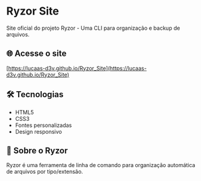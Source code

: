 # Ryzor Site

Site oficial do projeto Ryzor - Uma CLI para organização e backup de arquivos.

## 🌐 Acesse o site
[https://lucaas-d3v.github.io/Ryzor_Site](https://lucaas-d3v.github.io/Ryzor_Site)

## 🛠️ Tecnologias
- HTML5
- CSS3
- Fontes personalizadas
- Design responsivo

## 📁 Sobre o Ryzor
Ryzor é uma ferramenta de linha de comando para organização automática de arquivos por tipo/extensão.
